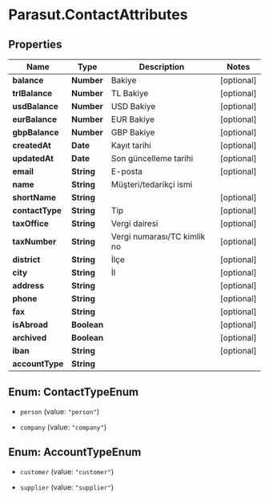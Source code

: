 # Parasut.ContactAttributes

## Properties
Name | Type | Description | Notes
------------ | ------------- | ------------- | -------------
**balance** | **Number** | Bakiye | [optional] 
**trlBalance** | **Number** | TL Bakiye | [optional] 
**usdBalance** | **Number** | USD Bakiye | [optional] 
**eurBalance** | **Number** | EUR Bakiye | [optional] 
**gbpBalance** | **Number** | GBP Bakiye | [optional] 
**createdAt** | **Date** | Kayıt tarihi | [optional] 
**updatedAt** | **Date** | Son güncelleme tarihi | [optional] 
**email** | **String** | E-posta | [optional] 
**name** | **String** | Müşteri/tedarikçi ismi | 
**shortName** | **String** |  | [optional] 
**contactType** | **String** | Tip | [optional] 
**taxOffice** | **String** | Vergi dairesi | [optional] 
**taxNumber** | **String** | Vergi numarası/TC kimlik no | [optional] 
**district** | **String** | İlçe | [optional] 
**city** | **String** | İl | [optional] 
**address** | **String** |  | [optional] 
**phone** | **String** |  | [optional] 
**fax** | **String** |  | [optional] 
**isAbroad** | **Boolean** |  | [optional] 
**archived** | **Boolean** |  | [optional] 
**iban** | **String** |  | [optional] 
**accountType** | **String** |  | 


<a name="ContactTypeEnum"></a>
## Enum: ContactTypeEnum


* `person` (value: `"person"`)

* `company` (value: `"company"`)




<a name="AccountTypeEnum"></a>
## Enum: AccountTypeEnum


* `customer` (value: `"customer"`)

* `supplier` (value: `"supplier"`)




